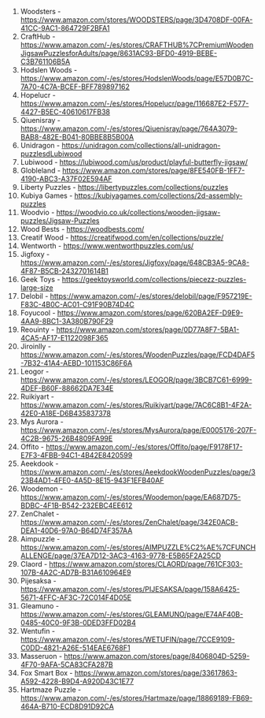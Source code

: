 1. Woodsters - https://www.amazon.com/stores/WOODSTERS/page/3D4708DF-00FA-41CC-9AC1-864729F2BFA1
1. CraftHub - https://www.amazon.com/-/es/stores/CRAFTHUB%7CPremiumWoodenJigsawPuzzlesforAdults/page/8631AC93-BFD0-4919-BEBE-C3B761106B5A
1. Hodslen Woods - https://www.amazon.com/-/es/stores/HodslenWoods/page/E57D0B7C-7A70-4C7A-BCEF-BFF789897162
1. Hopelucr - https://www.amazon.com/-/es/stores/Hopelucr/page/116687E2-F577-4427-B5EC-40610617FB38
1. Qiuenisray - https://www.amazon.com/-/es/stores/Qiuenisray/page/764A3079-BAB8-482E-B041-80BBE8B5B00A
1. Unidragon - https://unidragon.com/collections/all-unidragon-puzzlesdLubiwood
1. Lubiwood - https://lubiwood.com/us/product/playful-butterfly-jigsaw/
1. Globleland - https://www.amazon.com/stores/page/8FE540FB-1FF7-4190-ABC3-A37F02E594AF
1. Liberty Puzzles - https://libertypuzzles.com/collections/puzzles
1. Kubiya Games - https://kubiyagames.com/collections/2d-assembly-puzzles
1. Woodvio - https://woodvio.co.uk/collections/wooden-jigsaw-puzzles/Jigsaw-Puzzles
1. Wood Bests - https://woodbests.com/
1. Creatif Wood - https://creatifwood.com/en/collections/puzzle/
1. Wentworth - https://www.wentworthpuzzles.com/us/
1. Jigfoxy - https://www.amazon.com/-/es/stores/Jigfoxy/page/648CB3A5-9CA8-4F87-B5CB-2432701614B1
1. Geek Toys - https://geektoysworld.com/collections/piecezz-puzzles-large-size
1. Delobil - https://www.amazon.com/-/es/stores/delobil/page/F957219E-F83C-4B0C-AC01-C91F90B74D4C
1. Foyucool - https://www.amazon.com/stores/page/620BA2EF-D9E9-4AA9-8BC1-3A380B790F29
1. Reouinty - https://www.amazon.com/stores/page/0D77A8F7-5BA1-4CA5-AF17-E1122098F365
1. Jiroinlly - https://www.amazon.com/-/es/stores/WoodenPuzzles/page/FCD4DAF5-7B32-41A4-AEBD-101153C86F6A
1. Leogor - https://www.amazon.com/-/es/stores/LEOGOR/page/3BCB7C61-6999-4DEF-B60F-88662DA7E34E
1. Ruikiyart - https://www.amazon.com/-/es/stores/Ruikiyart/page/7AC6C8B1-4F2A-42E0-A18E-D6B435837378
1. Mys Aurora - https://www.amazon.com/-/es/stores/MysAurora/page/E0005176-207F-4C2B-9675-26B4809FA99E
1. Offito - https://www.amazon.com/-/es/stores/Offito/page/F9178F17-E7F3-4FBB-94C1-4B42E8420599
1. Aeekdook - https://www.amazon.com/-/es/stores/AeekdookWoodenPuzzles/page/323B4AD1-4FE0-4A5D-8E15-943F1EFB40AF
1. Woodemon - https://www.amazon.com/-/es/stores/Woodemon/page/EA687D75-BDBC-4F1B-B542-232EBC4EE612
1. ZenChalet - https://www.amazon.com/-/es/stores/ZenChalet/page/342E0ACB-DEA1-40D6-97A0-B64D74F357AA
1. Aimpuzzle - https://www.amazon.com/-/es/stores/AIMPUZZLE%C2%AE%7CFUNCHALLENGE/page/37EA7D12-3AC3-4163-9778-E5B65F2A25CD
1. Claord - https://www.amazon.com/stores/CLAORD/page/761CF303-107B-4A2C-AD7B-B31A610964E9
1. Pijesaksa - https://www.amazon.com/-/es/stores/PIJESAKSA/page/158A6425-5671-4FFC-AF3C-72C014F4D05E
1. Gleamuno - https://www.amazon.com/-/es/stores/GLEAMUNO/page/E74AF40B-0485-40C0-9F3B-0DED3FFD02B4
1. Wentufin - https://www.amazon.com/-/es/stores/WETUFIN/page/7CCE9109-C0DD-4821-A26E-514EAE6768F1
1. Masseruon - https://www.amazon.com/stores/page/8406804D-5259-4F70-9AFA-5CA83CFA287B
1. Fox Smart Box - https://www.amazon.com/stores/page/33617863-A592-4228-B9D4-A920D43C1E77
1. Hartmaze Puzzle - https://www.amazon.com/-/es/stores/Hartmaze/page/18869189-FB69-464A-B710-ECD8D91D92CA
